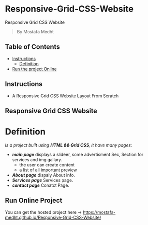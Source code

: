 # Responsive-Grid-CSS-Website
Responsive Grid CSS Website

> By Mostafa Medht


## Table of Contents

* [Instructions](#instructions)
    * [Definition](#Definition)
* [Run the project Online](#Run)


## Instructions
 * A Responsive Grid CSS Website Layout From Scratch
##  Responsive Grid CSS Website

# Definition
_Is a project built using **HTML && Grid CSS**, it have many pages:_
* _**main page**_ displays a slideer, some advertisment Sec, Section for services and img gallary.
  * the user can create content
  * a list of all important preview
* _**About page**_ dispaly About info.  
* _**Services page**_ Services page.
* _**contact page**_ Conatct Page.  

## Run Online Project

You can get the hosted project here -> https://mostafa-medht.github.io/Responsive-Grid-CSS-Website/
